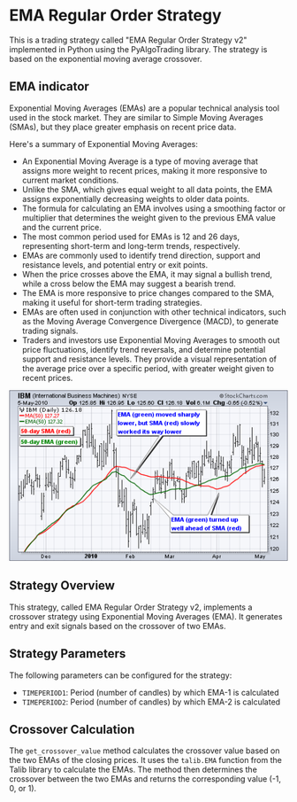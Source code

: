 # EMA Regular Order Strategy 

This is a trading strategy called "EMA Regular Order Strategy v2" implemented in Python using the PyAlgoTrading library. The strategy is based on the exponential moving average crossover.

## EMA indicator
Exponential Moving Averages (EMAs) are a popular technical analysis tool used in the stock market. They are similar to Simple Moving Averages (SMAs), but they place greater emphasis on recent price data.

Here's a summary of Exponential Moving Averages:

- An Exponential Moving Average is a type of moving average that assigns more weight to recent prices, making it more responsive to current market conditions.
- Unlike the SMA, which gives equal weight to all data points, the EMA assigns exponentially decreasing weights to older data points.
- The formula for calculating an EMA involves using a smoothing factor or multiplier that determines the weight given to the previous EMA value and the current price.
- The most common period used for EMAs is 12 and 26 days, representing short-term and long-term trends, respectively.
- EMAs are commonly used to identify trend direction, support and resistance levels, and potential entry or exit points.
- When the price crosses above the EMA, it may signal a bullish trend, while a cross below the EMA may suggest a bearish trend.
- The EMA is more responsive to price changes compared to the SMA, making it useful for short-term trading strategies.
- EMAs are often used in conjunction with other technical indicators, such as the Moving Average Convergence Divergence (MACD), to generate trading signals.
- Traders and investors use Exponential Moving Averages to smooth out price fluctuations, identify trend reversals, and determine potential support and resistance levels. They provide a visual representation of the average price over a specific period, with greater weight given to recent prices.

[![ema](images/ema.png "Click to Enlarge or Ctrl+Click to open in a new Tab")](images/ema.png)


## Strategy Overview
This strategy, called EMA Regular Order Strategy v2, implements a crossover strategy using Exponential Moving Averages (EMA). It generates entry and exit signals based on the crossover of two EMAs.

## Strategy Parameters
The following parameters can be configured for the strategy:

 - `TIMEPERIOD1`: Period (number of candles) by which EMA-1 is calculated
 - `TIMEPERIOD2`:  Period (number of candles) by which EMA-2 is calculated

## Crossover Calculation

The `get_crossover_value` method calculates the crossover value based on the two EMAs of the closing prices. It uses the `talib.EMA` function from the Talib library to calculate the EMAs. The method then determines the crossover between the two EMAs and returns the corresponding value (-1, 0, or 1).

